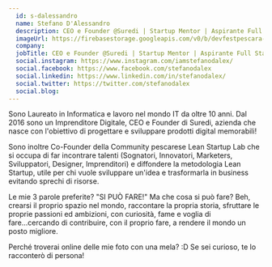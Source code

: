 ```yaml
---
  id: s-dalessandro
  name: Stefano D'Alessandro
  description: CEO e Founder @Suredi | Startup Mentor | Aspirante Full Stack Entrepreneur
  imageUrl: https://firebasestorage.googleapis.com/v0/b/devfestpescara-2023.appspot.com/o/speakers%2Fs-dalessandro.png?alt=media&token=bf11d652-2807-4006-9c75-db5188d2e509
  company: 
  jobTitle: CEO e Founder @Suredi | Startup Mentor | Aspirante Full Stack Entrepreneur
  social.instagram: https://www.instagram.com/iamstefanodalex/
  social.facebook: https://www.facebook.com/stefanodalex
  social.linkedin: https://www.linkedin.com/in/stefanodalex/
  social.twitter: https://twitter.com/stefanodalex
  social.blog: 
---
```


Sono Laureato in Informatica e lavoro nel mondo IT da oltre 10 anni. Dal 2016 sono un Imprenditore Digitale, CEO e Founder di Suredi, azienda che nasce con l'obiettivo di progettare e sviluppare prodotti digital memorabili!

Sono inoltre Co-Founder della Community pescarese Lean Startup Lab che si occupa di far incontrare talenti (Sognatori, Innovatori, Marketers, Sviluppatori, Designer, Imprenditori) e diffondere la metodologia Lean Startup, utile per chi vuole sviluppare un'idea e trasformarla in business evitando sprechi di risorse.

Le mie 3 parole preferite? "SI PUÒ FARE!" Ma che cosa si può fare? Beh, crearsi il proprio spazio nel mondo, raccontare la propria storia, sfruttare le proprie passioni ed ambizioni, con curiosità, fame e voglia di fare...cercando di contribuire, con il proprio fare, a rendere il mondo un posto migliore.

Perché troverai online delle mie foto con una mela? :D Se sei curioso, te lo racconterò di persona!
